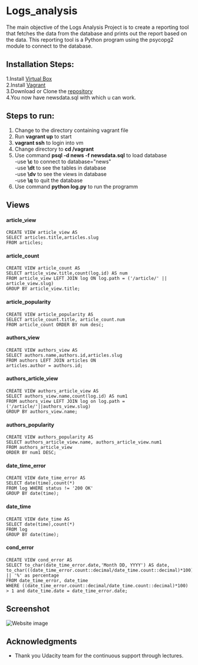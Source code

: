 # Logs_analysis

The main objective of the Logs Analysis Project is to create a reporting tool that fetches the data from the database and prints out the report based on the data. This reporting tool is a Python program using the psycopg2 module to connect to the database.


## Installation Steps:
1.Install [Virtual Box](https://www.virtualbox.org/)<br>
2.Install [Vagrant](https://www.vagrantup.com/)<br>
3.Download or Clone the [repository](https://github.com/udacity/fullstack-nanodegree-vm)<br>
4.You now have newsdata.sql with which u can work.<br>

## Steps to run:<br>
1. Change to the directory containing vagrant file<br>
2. Run **vagrant up** to start<br>
3. **vagrant ssh** to login into vm<br>
4. Change directory to **cd /vagrant**<br>
5. Use command **psql -d news -f newsdata.sql** to load database<br>
    -use **\c** to connect to database="news"<br>
    -use **\dt** to see the tables in database<br>
    -use **\dv** to see the views in database<br>
    -use **\q** to quit the database<br>
6. Use command **python log.py** to run the programm<br>

## Views
#### article_view
```
CREATE VIEW article_view AS
SELECT articles.title,articles.slug
FROM articles;
``` 
#### article_count
```
CREATE VIEW article_count AS
SELECT article_view.title,count(log.id) AS num
FROM article_view LEFT JOIN log ON log.path = ('/article/' || article_view.slug)
GROUP BY article_view.title;
```
#### article_popularity
```
CREATE VIEW article_popularity AS
SELECT article_count.title, article_count.num
FROM article_count ORDER BY num desc;
```
#### authors_view
```
CREATE VIEW authors_view AS
SELECT authors.name,authors.id,articles.slug
FROM authors LEFT JOIN articles ON
articles.author = authors.id;
```     
#### authors_article_view
```
CREATE VIEW authors_article_view AS
SELECT authors_view.name,count(log.id) AS num1
FROM authors_view LEFT JOIN log on log.path = ('/article/'||authors_view.slug)
GROUP BY authors_view.name;
```
#### authors_popularity
```
CREATE VIEW authors_popularity AS
SELECT authors_article_view.name, authors_article_view.num1
FROM authors_article_view
ORDER BY num1 DESC;
```
#### date_time_error
```
CREATE VIEW date_time_error AS
SELECT date(time),count(*)
FROM log WHERE status != '200 OK'
GROUP BY date(time);
```
#### date_time
```
CREATE VIEW date_time AS
SELECT date(time),count(*)
FROM log
GROUP BY date(time);
```
#### cond_error
```
CREATE VIEW cond_error AS
SELECT to_char(date_time_error.date,'Month DD, YYYY') AS date,
to_char(((date_time_error.count::decimal/date_time.count::decimal)*100),'9.99') || '%' as percentage
FROM date_time_error, date_time
WHERE ((date_time_error.count::decimal/date_time.count::decimal)*100) > 1 and date_time.date = date_time_error.date;
```
## Screenshot

<img src="" alt="Website image">

## Acknowledgments

* Thank you Udacity team for the continuous support through lectures.
